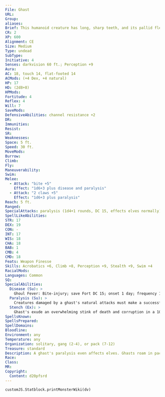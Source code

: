 ```yaml
---
File: Ghast
URL: 
Group: 
aliases: 
Brief: This humanoid creature has long, sharp teeth, and its pallid flesh is stretched tightly over its starved frame.
CR: 2
XP: 600
Alignment: CE
Size: Medium
Type: undead
SubType: 
Initiative: 4
Senses: darkvision 60 ft.; Perception +9
Aura: 
AC: 18, touch 14, flat-footed 14
ACMods: (+4 Dex, +4 natural)
HP: 17
HD: (2d8+8)
HPMods: 
Fortitude: 4
Reflex: 4
Will: 7
SaveMods: 
DefensiveAbilities: channel resistance +2
DR: 
Immunities: 
Resist: 
SR: 
Weaknesses: 
Space: 5 ft.
Speed: 30 ft.
MoveMods: 
Burrow: 
Climb: 
Fly: 
Maneuverability: 
Swim: 
Melee: 
  - Attack: "bite +5"
    Effect: "1d6+3 plus disease and paralysis"
  - Attack: "2 claws +5"
    Effect: "1d6+3 plus paralysis"
Reach: 5 ft.
Ranged: 
SpecialAttacks: paralysis (1d4+1 rounds, DC 15, effects elves normally), stench
SpellLikeAbilities: 
STR: 17
DEX: 19
CON: -
INT: 17
WIS: 18
CHA: 18
BAB: 1
CMB: 4
CMD: 18
Feats: Weapon Finesse
Skills: Acrobatics +6, Climb +8, Perception +9, Stealth +9, Swim +4
RacialMods: 
Languages: Common
SQ: 
SpecialAbilities:
  Disease (Su): >
    Ghoul Fever: Bite-injury; save Fort DC 15; onset 1 day; frequency 1 day; effect 1d3 Con and 1d3 Dex damage; cure 2 consecutive saves. The save DC is Charisma-based.  A humanoid who dies of ghoul fever rises as a ghoul at the next midnight. A humanoid who becomes a ghoul in this way retains none of the abilities it possessed in life. It is not under the control of any other ghouls, but it hungers for the flesh of the living and behaves like a normal ghoul in all respects. A humanoid of 4 Hit Dice or more rises as a ghast.
  Paralysis (Su): >
    Creatures damaged by a ghast's natural attacks must make a successful DC 15 Fortitude save or be paralyzed for 1d4+1 rounds. Paralyzed creatures cannot move, speak, or take any physical actions. The creature is rooted to the spot, frozen and helpless. Unlike ghouls, A ghast's paralysis even affects elves Unlike hold person and similar effects, a paralysis effect does not allow a new save each round. A winged creature flying in the air at the time that it is paralyzed cannot flap its wings and falls. A swimmer can't swim and may drown. The duration of the paralysis varies and is included in the creature's description.
  Stench (Ex): >
    Ghast's exude an overwhelming stink of death and corruption in a 10-foot radius.  Those within the stench must succeed at a DC 15 Fortitude save, or be sickened for 1d6+4 minutes
SpellsKnown: 
SpellsPrepared: 
SpellDomains: 
Bloodline: 
Environment: any
Temperature: any
Organization: solitary, gang (2-4), or pack (7-12)
Treasure: standard
Description: A ghast's paralysis even affects elves. Ghasts roam in packs of their own kind or lead groups of common ghouls. The stink of death and corruption surrounding these creatures is overwhelming.
Race: 
Class: 
MR: 
Copyright:
  Content: d20pfsrd
---
```

```dataviewjs
customJS.Statblock.printMonsterWiki(dv)
```
